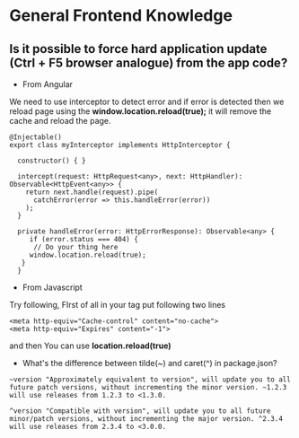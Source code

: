 
# General Frontend Knowledge

## Is it possible to force hard application update (Ctrl + F5 browser analogue) from the app code?

- From Angular

We need to use interceptor to detect error and if error is detected then we reload page using the **window.location.reload(true);** it will remove the cache and reload the page.

```
@Injectable()
export class myInterceptor implements HttpInterceptor {

  constructor() { }

  intercept(request: HttpRequest<any>, next: HttpHandler): Observable<HttpEvent<any>> {
    return next.handle(request).pipe(
      catchError(error => this.handleError(error))
    );
  }

  private handleError(error: HttpErrorResponse): Observable<any> {
     if (error.status === 404) {
      // Do your thing here      
     window.location.reload(true);
   }         
  }

```

- From Javascript

Try following, FIrst of all in your <head> tag put following two lines

```
<meta http-equiv="Cache-control" content="no-cache">
<meta http-equiv="Expires" content="-1">
```

and then You can use **location.reload(true)**

- What's the difference between tilde(~) and caret(^) in package.json?

```
~version "Approximately equivalent to version", will update you to all future patch versions, without incrementing the minor version. ~1.2.3 will use releases from 1.2.3 to <1.3.0.

^version "Compatible with version", will update you to all future minor/patch versions, without incrementing the major version. ^2.3.4 will use releases from 2.3.4 to <3.0.0.

```

